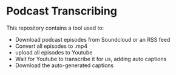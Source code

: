 # Podcast Transcribing
This repository contains a tool used to:
  - Download podcast episodes from Soundcloud or an RSS feed
  - Convert all episodes to .mp4
  - upload all episodes to Youtube
  - Wait for Youtube to transcribe it for us, adding auto captions
  - Download the auto-generated captions
